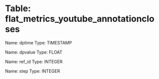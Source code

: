 Table: flat_metrics_youtube_annotationcloses
============================================

Name: dptime
Type: TIMESTAMP

Name: dpvalue
Type: FLOAT

Name: ref_id
Type: INTEGER

Name: step
Type: INTEGER

